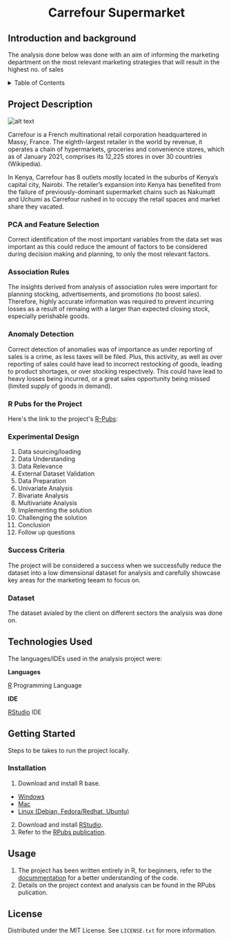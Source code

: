 <h1 style = "text-align: center" > Carrefour Supermarket</h1>

## Introduction and background

The analysis done below was done with an aim of informing the marketing department on the most relevant marketing strategies that will result in the highest no. of sales

<!-- TABLE OF CONTENTS -->
<details>
  <summary>Table of Contents</summary>
  <ol>
    <li>
      <a href="#project-description">Project Description</a>
      <ul>
        <li><a href="#r-pubs-for-the-project">R Pubs for the Project</a></li>
        <li><a href="#experimental-design">Experimental Design</a></li>
        <li><a href="#sucess-criteria">Success Criteria</a></li>
        <li><a href="#dataset">Dataset</a></li>
      </ul>
    </li>
    <li>
      <a href="#technologies-used">Technologies Used</a></li>
    <li>
      <a href="#getting-started">Getting Started</a>
      <ul>
        <li><a href="#installation">Installation</a></li>
      </ul>
    </li>
    <li><a href="#usage">Usage</a></li>
    <li><a href="#license">License</a></li>
  </ol>
</details>

<!-- PROJECT DESCRIPTION -->

## Project Description

![alt text](https://ocdn.eu/pulscms-transforms/1/HsrktkqTURBXy8zMjhkNzM5NWY0NGExY2VlZWQyNmQ2YzVhODRhMjdkYy5qcGVnkpUDABXNArzNAYmTBc0CgM0BQA)

Carrefour is a French multinational retail corporation headquartered in Massy, France. The eighth-largest retailer in the world by revenue, it operates a chain of hypermarkets, groceries and convenience stores, which as of January 2021, comprises its 12,225 stores in over 30 countries (Wikipedia).

In Kenya, Carrefour has 8 outlets mostly located in the suburbs of Kenya’s capital city, Nairobi. The retailer’s expansion into Kenya has benefited from the failure of previously-dominant supermarket chains such as Nakumatt and Uchumi as Carrefour rushed in to occupy the retail spaces and market share they vacated.

### PCA and Feature Selection
Correct identification of the most important variables from the data set was important as this could reduce the amount of factors to be considered during decision making and planning, to only the most relevant factors.

### Association Rules
The insights derived from analysis of association rules were important for planning stocking, advertisements, and promotions (to boost sales). Therefore, highly accurate information was required to prevent incurring losses as a result of remaing with a larger than expected closing stock, especially perishable goods.

### Anomaly Detection
Correct detection of anomalies was of importance as under reporting of sales is a crime, as less taxes will be filed. Plus, this activity, as well as over reporting of sales could have lead to incorrect restocking of goods, leading to product shortages, or over stocking respectively. This could have lead to heavy losses being incurred, or a great sales opportunity being missed (limited supply of goods in demand).




<!--R Pubs for the Project-->

### R Pubs for the Project

Here's the link to the project's [R-Pubs](https://rpubs.com/Ogaja/913794):

<!-- EXPERIMENTAL DESIGN -->

### Experimental Design

1. Data sourcing/loading
2. Data Understanding
3. Data Relevance
4. External Dataset Validation
5. Data Preparation
6. Univariate Analysis
7. Bivariate Analysis
8. Multivariate Analysis
9. Implementing the solution
10. Challenging the solution
11. Conclusion
12. Follow up questions

<!-- SUCCESS CRITERIA-->

### Success Criteria

The project will be considered a success when we successfully reduce the dataset into a low dimensional dataset for analysis and carefully showcase key areas for the marketing teeam to focus on.

<!-- DATASET -->

### Dataset

The dataset avialed by the client on different sectors the analysis was done on.

<!-- TECHNOLOGIES USED -->

## Technologies Used

The languages/IDEs used in the analysis project were:

**Languages**

[R](https://www.rdocumentation.org/) Programming Language

**IDE**

[RStudio](https://www.rstudio.com/) IDE

<!-- GETTING STARTED -->

## Getting Started

Steps to be takes to run the project locally.

### Installation

1. Download and install R base.

- [Windows](https://cran.r-project.org/bin/windows/base/)
- [Mac](https://cran.r-project.org/bin/macosx/)
- [Linux (Debian, Fedora/Redhat, Ubuntu)](https://cran.r-project.org/)

2. Download and install [RStudio](https://www.rstudio.com/products/rstudio/download/).
3. Refer to the [RPubs publication](http://rpubs.com/deborah_masibo/908054).

<!-- USAGE EXAMPLES -->

## Usage

1. The project has been written entirely in R, for beginners, refer to the [docummentation](https://www.rdocumentation.org/) for a better understanding of the code.
2. Details on the project context and analysis can be found in the RPubs pulication.

<!-- LICENSE -->

## License

Distributed under the MIT License. See `LICENSE.txt` for more information.
